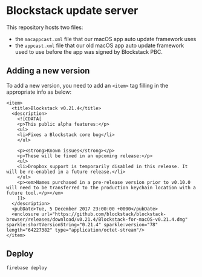 # Blockstack update server

This repository hosts two files:
* the `macappcast.xml` file that our macOS app auto update framework uses
* the `appcast.xml` file that our old macOS app auto update framework used to use before the app was signed by Blockstack PBC.

## Adding a new version
To add a new version, you need to add an `<item>` tag filling in the appropriate info as below:

```
<item>
  <title>Blockstack v0.21.4</title>
  <description>
    <![CDATA[
    <p>This public alpha features:</p>
    <ul>
    <li>Fixes a Blockstack core bug</li>
    </ul>

    <p><strong>Known issues</strong></p>
    <p>These will be fixed in an upcoming release:</p>
    <ul>
    <li>Dropbox support is temporarily disabled in this release. It will be re-enabled in a future release.</li>
    </ul>
    <p><em>Names purchased in a pre-release version prior to v0.10.0 will need to be transferred to the production keychain location with a future tool.</p></em>
    ]]>
  </description>
  <pubDate>Tue, 5 December 2017 23:00:00 +0000</pubDate>
  <enclosure url="https://github.com/blockstack/blockstack-browser/releases/download/v0.21.4/Blockstack-for-macOS-v0.21.4.dmg" sparkle:shortVersionString="0.21.4" sparkle:version="78" length="64227382" type="application/octet-stream"/>
</item>
```


## Deploy

`firebase deploy`

